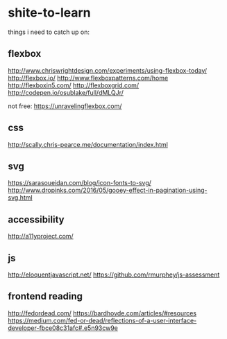 # shite-to-learn
things i need to catch up on:

## flexbox
http://www.chriswrightdesign.com/experiments/using-flexbox-today/
http://flexbox.io/
http://www.flexboxpatterns.com/home
http://flexboxin5.com/
http://flexboxgrid.com/
http://codepen.io/osublake/full/dMLQJr/

not free:
https://unravelingflexbox.com/

## css
http://scally.chris-pearce.me/documentation/index.html


## svg
https://sarasoueidan.com/blog/icon-fonts-to-svg/
http://www.dropinks.com/2016/05/gooey-effect-in-pagination-using-svg.html

## accessibility
http://a11yproject.com/

## js
http://eloquentjavascript.net/
https://github.com/rmurphey/js-assessment


## frontend reading
http://fedordead.com/
https://bardhovde.com/articles/#resources
https://medium.com/fed-or-dead/reflections-of-a-user-interface-developer-fbce08c31afc#.e5n93cw9e
